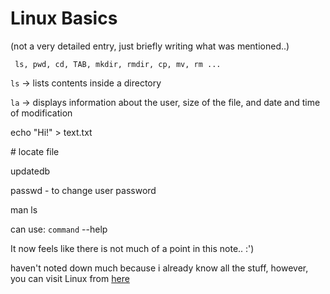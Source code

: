 # Linux Basics 
(not a very detailed entry, just briefly writing what was mentioned..)

``` ls, pwd, cd, TAB, mkdir, rmdir, cp, mv, rm ...```

`ls` -> lists contents inside a directory

`la` -> displays information about the user, size of the file, and date and time of modification

echo "Hi!" > text.txt

\# locate file

updatedb

passwd - to change user password 

man ls

can use: `command` --help

It now feels like there is not much of a point in this note.. :')

haven't noted down much because i already know all the stuff, however, you can visit Linux from [here](https://www.linuxtrainingacademy.com/linux-commands-cheat-sheet/)

